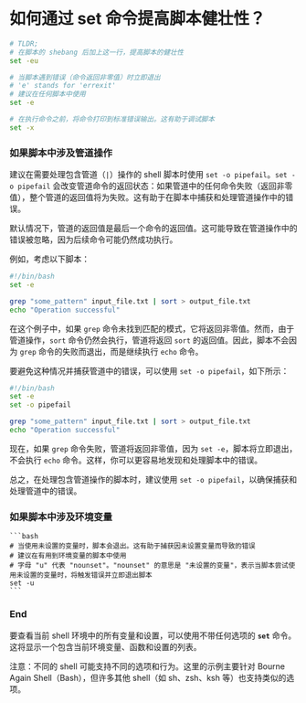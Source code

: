 # 如何通过 set 命令提高脚本健壮性？

```bash
# TLDR;
# 在脚本的 shebang 后加上这一行，提高脚本的健壮性
set -eu

# 当脚本遇到错误（命令返回非零值）时立即退出
# 'e' stands for 'errexit'
# 建议在任何脚本中使用
set -e

# 在执行命令之前，将命令打印到标准错误输出。这有助于调试脚本
set -x
```

### 如果脚本中涉及管道操作
    
建议在需要处理包含管道（`|`）操作的 shell 脚本时使用 `set -o pipefail`。`set -o pipefail` 会改变管道命令的返回状态：如果管道中的任何命令失败（返回非零值），整个管道的返回值将为失败。这有助于在脚本中捕获和处理管道操作中的错误。

默认情况下，管道的返回值是最后一个命令的返回值。这可能导致在管道操作中的错误被忽略，因为后续命令可能仍然成功执行。

例如，考虑以下脚本：

```bash
#!/bin/bash
set -e

grep "some_pattern" input_file.txt | sort > output_file.txt
echo "Operation successful"
```

在这个例子中，如果 `grep` 命令未找到匹配的模式，它将返回非零值。然而，由于管道操作，`sort` 命令仍然会执行，管道将返回 `sort` 的返回值。因此，脚本不会因为 `grep` 命令的失败而退出，而是继续执行 `echo` 命令。

要避免这种情况并捕获管道中的错误，可以使用 `set -o pipefail`，如下所示：

```bash
#!/bin/bash
set -e
set -o pipefail

grep "some_pattern" input_file.txt | sort > output_file.txt
echo "Operation successful"
```

现在，如果 `grep` 命令失败，管道将返回非零值，因为 `set -e`，脚本将立即退出，不会执行 `echo` 命令。这样，你可以更容易地发现和处理脚本中的错误。

总之，在处理包含管道操作的脚本时，建议使用 `set -o pipefail`，以确保捕获和处理管道中的错误。
    
### 如果脚本中涉及环境变量
    
    ```bash
    # 当使用未设置的变量时，脚本会退出。这有助于捕获因未设置变量而导致的错误
    # 建议在有用到环境变量的脚本中使用
    # 字母 "u" 代表 "nounset"。"nounset" 的意思是 "未设置的变量"，表示当脚本尝试使用未设置的变量时，将触发错误并立即退出脚本
    set -u
    ```
    

### End
要查看当前 shell 环境中的所有变量和设置，可以使用不带任何选项的 **`set`** 命令。这将显示一个包含当前环境变量、函数和设置的列表。

注意：不同的 shell 可能支持不同的选项和行为。这里的示例主要针对 Bourne Again Shell（Bash），但许多其他 shell（如 sh、zsh、ksh 等）也支持类似的选项。